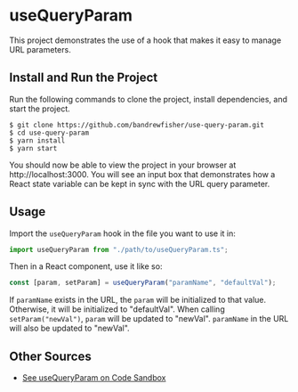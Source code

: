 # useQueryParam

This project demonstrates the use of a hook that makes it easy to manage URL parameters.

## Install and Run the Project

Run the following commands to clone the project, install dependencies, and start the project.

```
$ git clone https://github.com/bandrewfisher/use-query-param.git
$ cd use-query-param
$ yarn install
$ yarn start
```

You should now be able to view the project in your browser at http://localhost:3000. You will see an input box that demonstrates how a React state variable can be kept in sync with the URL query parameter.

## Usage

Import the `useQueryParam` hook in the file you want to use it in:

```js
import useQueryParam from "./path/to/useQueryParam.ts";
```

Then in a React component, use it like so:

```js
const [param, setParam] = useQueryParam("paramName", "defaultVal");
```

If `paramName` exists in the URL, the `param` will be initialized to that value. Otherwise, it will be initialized to "defaultVal". When calling `setParam("newVal")`, `param` will be updated to "newVal". `paramName` in the URL will also be updated to "newVal".

## Other Sources

- [See useQueryParam on Code Sandbox](https://codesandbox.io/s/use-query-param-9fnnw?file=/src/App.tsx)

